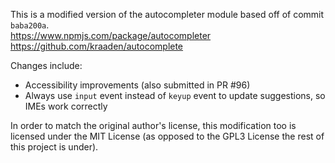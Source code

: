 This is a modified version of the autocompleter module based off of commit `baba200a`.  
https://www.npmjs.com/package/autocompleter  
https://github.com/kraaden/autocomplete

Changes include:
- Accessibility improvements (also submitted in PR #96)
- Always use `input` event instead of `keyup` event to update suggestions, so IMEs work correctly

In order to match the original author's license, this modification too is licensed under the MIT License (as opposed to
the GPL3 License the rest of this project is under).